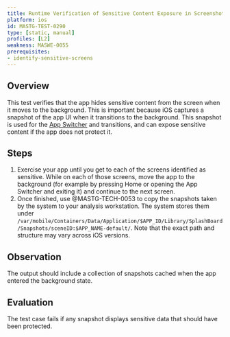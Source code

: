 ```yaml
---
title: Runtime Verification of Sensitive Content Exposure in Screenshots During App Backgrounding
platform: ios
id: MASTG-TEST-0290
type: [static, manual]
profiles: [L2]
weakness: MASWE-0055
prerequisites:
- identify-sensitive-screens
---
```


## Overview

This test verifies that the app hides sensitive content from the screen when it moves to the background. This is important because iOS captures a snapshot of the app UI when it transitions to the background. This snapshot is used for the [App Switcher](https://support.apple.com/guide/iphone/switch-between-open-apps-iph1a1f981ad/ios) and transitions, and can expose sensitive content if the app does not protect it.

## Steps

1. Exercise your app until you get to each of the screens identified as sensitive. While on each of those screens, move the app to the background (for example by pressing Home or opening the App Switcher and exiting it) and continue to the next screen.
2. Once finished, use @MASTG-TECH-0053 to copy the snapshots taken by the system to your analysis workstation. The system stores them under `/var/mobile/Containers/Data/Application/$APP_ID/Library/SplashBoard/Snapshots/sceneID:$APP_NAME-default/`. Note that the exact path and structure may vary across iOS versions.

## Observation

The output should include a collection of snapshots cached when the app entered the background state.

## Evaluation

The test case fails if any snapshot displays sensitive data that should have been protected.
